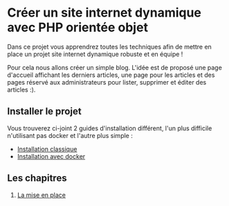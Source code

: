 # Créer un site internet dynamique avec PHP orientée objet

Dans ce projet vous apprendrez toutes les techniques afin de mettre
en place un projet site internet dynamique robuste et en équipe !

Pour cela nous allons créer un simple blog. L'idée est de proposé
une page d'accueil affichant les derniers articles, une page pour les
articles et des pages réservé aux administrateurs pour lister, supprimer et
éditer des articles :).

## Installer le projet

Vous trouverez ci-joint 2 guides d'installation différent, l'un plus
difficile n'utilisant pas docker et l'autre plus simple :

- [Installation classique](./assets/cours/installation-classque.md)
- [Installation avec docker](./assets/cours/installation-docker.md)

## Les chapitres

1. [La mise en place](./assets/cours/mise-en-place.md)
